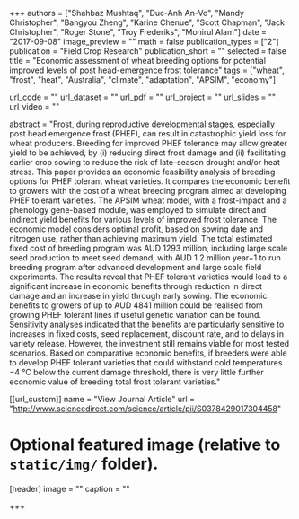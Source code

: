+++
authors = ["Shahbaz Mushtaq", "Duc-Anh An-Vo", "Mandy Christopher", "Bangyou Zheng", "Karine Chenue", "Scott Chapman", "Jack Christopher", "Roger Stone", "Troy Frederiks", "Monirul Alam"]
date = "2017-09-08"
image_preview = ""
math = false
publication_types = ["2"]
publication = "Field Crop Research"
publication_short = ""
selected = false
title = "Economic assessment of wheat breeding options for potential improved levels of post head-emergence frost tolerance"
tags = ["wheat", "frost", "heat", "Australia", "climate", "adaptation", "APSIM", "economy"]

url_code = ""
url_dataset = ""
url_pdf = ""
url_project = ""
url_slides = ""
url_video = ""

abstract = "Frost, during reproductive developmental stages, especially post head emergence frost (PHEF), can result in catastrophic yield loss for wheat producers. Breeding for improved PHEF tolerance may allow greater yield to be achieved, by (i) reducing direct frost damage and (ii) facilitating earlier crop sowing to reduce the risk of late-season drought and/or heat stress. This paper provides an economic feasibility analysis of breeding options for PHEF tolerant wheat varieties. It compares the economic benefit to growers with the cost of a wheat breeding program aimed at developing PHEF tolerant varieties. The APSIM wheat model, with a frost-impact and a phenology gene-based module, was employed to simulate direct and indirect yield benefits for various levels of improved frost tolerance. The economic model considers optimal profit, based on sowing date and nitrogen use, rather than achieving maximum yield. The total estimated fixed cost of breeding program was AUD 1293 million, including large scale seed production to meet seed demand, with AUD 1.2 million year−1 to run breeding program after advanced development and large scale field experiments. The results reveal that PHEF tolerant varieties would lead to a significant increase in economic benefits through reduction in direct damage and an increase in yield through early sowing. The economic benefits to growers of up to AUD 4841 million could be realised from growing PHEF tolerant lines if useful genetic variation can be found. Sensitivity analyses indicated that the benefits are particularly sensitive to increases in fixed costs, seed replacement, discount rate, and to delays in variety release. However, the investment still remains viable for most tested scenarios. Based on comparative economic benefits, if breeders were able to develop PHEF tolerant varieties that could withstand cold temperatures −4 °C below the current damage threshold, there is very little further economic value of breeding total frost tolerant varieties."



[[url_custom]]
name = "View Journal Article"
url = "http://www.sciencedirect.com/science/article/pii/S0378429017304458"

# Optional featured image (relative to `static/img/` folder).
[header]
image = ""
caption = ""

+++

